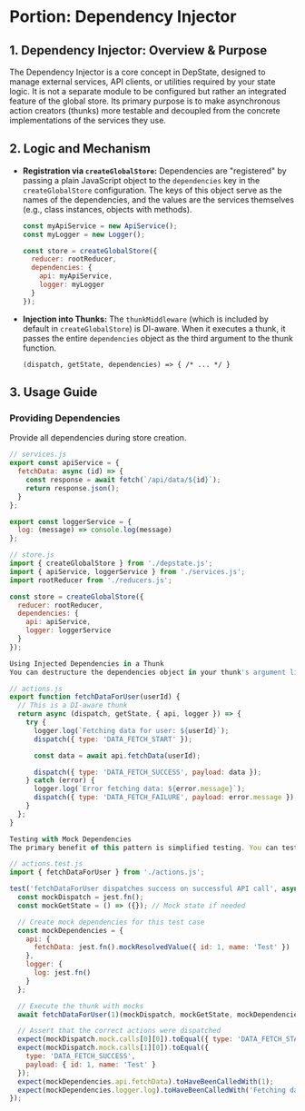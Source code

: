 # Portion: Dependency Injector

## 1. Dependency Injector: Overview & Purpose

The Dependency Injector is a core concept in DepState, designed to manage external services, API clients, or utilities required by your state logic. It is not a separate module to be configured but rather an integrated feature of the global store. Its primary purpose is to make asynchronous action creators (thunks) more testable and decoupled from the concrete implementations of the services they use.

## 2. Logic and Mechanism

* **Registration via `createGlobalStore`:** Dependencies are "registered" by passing a plain JavaScript object to the `dependencies` key in the `createGlobalStore` configuration. The keys of this object serve as the names of the dependencies, and the values are the services themselves (e.g., class instances, objects with methods).

    ```javascript
    const myApiService = new ApiService();
    const myLogger = new Logger();

    const store = createGlobalStore({
      reducer: rootReducer,
      dependencies: {
        api: myApiService,
        logger: myLogger
      }
    });
    ```

* **Injection into Thunks:** The `thunkMiddleware` (which is included by default in `createGlobalStore`) is DI-aware. When it executes a thunk, it passes the entire `dependencies` object as the third argument to the thunk function.

    `(dispatch, getState, dependencies) => { /* ... */ }`

## 3. Usage Guide

### Providing Dependencies

Provide all dependencies during store creation.

```javascript
// services.js
export const apiService = {
  fetchData: async (id) => {
    const response = await fetch(`/api/data/${id}`);
    return response.json();
  }
};

export const loggerService = {
  log: (message) => console.log(message)
};

// store.js
import { createGlobalStore } from './depstate.js';
import { apiService, loggerService } from './services.js';
import rootReducer from './reducers.js';

const store = createGlobalStore({
  reducer: rootReducer,
  dependencies: {
    api: apiService,
    logger: loggerService
  }
});

Using Injected Dependencies in a Thunk
You can destructure the dependencies object in your thunk's argument list to easily access the services you need.

// actions.js
export function fetchDataForUser(userId) {
  // This is a DI-aware thunk
  return async (dispatch, getState, { api, logger }) => {
    try {
      logger.log(`Fetching data for user: ${userId}`);
      dispatch({ type: 'DATA_FETCH_START' });

      const data = await api.fetchData(userId);

      dispatch({ type: 'DATA_FETCH_SUCCESS', payload: data });
    } catch (error) {
      logger.log(`Error fetching data: ${error.message}`);
      dispatch({ type: 'DATA_FETCH_FAILURE', payload: error.message });
    }
  };
}

Testing with Mock Dependencies
The primary benefit of this pattern is simplified testing. You can test your thunks in isolation by providing mock dependencies.

// actions.test.js
import { fetchDataForUser } from './actions.js';

test('fetchDataForUser dispatches success on successful API call', async () => {
  const mockDispatch = jest.fn();
  const mockGetState = () => ({}); // Mock state if needed

  // Create mock dependencies for this test case
  const mockDependencies = {
    api: {
      fetchData: jest.fn().mockResolvedValue({ id: 1, name: 'Test' })
    },
    logger: {
      log: jest.fn()
    }
  };

  // Execute the thunk with mocks
  await fetchDataForUser(1)(mockDispatch, mockGetState, mockDependencies);

  // Assert that the correct actions were dispatched
  expect(mockDispatch.mock.calls[0][0]).toEqual({ type: 'DATA_FETCH_START' });
  expect(mockDispatch.mock.calls[1][0]).toEqual({
    type: 'DATA_FETCH_SUCCESS',
    payload: { id: 1, name: 'Test' }
  });
  expect(mockDependencies.api.fetchData).toHaveBeenCalledWith(1);
  expect(mockDependencies.logger.log).toHaveBeenCalledWith('Fetching data for user: 1');
});
